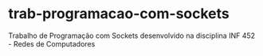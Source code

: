 # trab-programacao-com-sockets
 Trabalho de Programação com Sockets desenvolvido na disciplina INF 452 - Redes de Computadores
